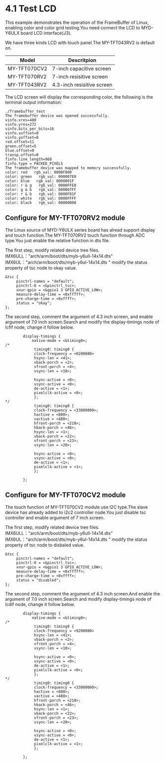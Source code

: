 # 4.1 Test LCD

This example demonstrates the operation of the FrameBuffer of Linux, enabling color and color grid testing.You need connect the LCD to MYD-Y6ULX board LCD interface(J3).

We have three kinds LCD with touch panel.The MY-TFT043RV2 is default on.

Model | Descritpion
----- | -----------
MY-TFT070CV2 | 7-inch capacitive screen
MY-TFT070RV2 | 7-inch resisitive screen
MY-TFT043RV2 | 4.3-inch resisitive screen

The LCD screen will display the corresponding color, the following is the terminal output information:

```
./framebuffer_test
The framebuffer device was opened successfully.
vinfo.xres=480
vinfo.yres=272
vinfo.bits_per_bits=16
vinfo.xoffset=0
vinfo.yoffset=0
red.offset=11
green.offset=5
blue.offset=0
transp.offset=0
finfo.line_length=960
finfo.type = PACKED_PIXELS
The framebuffer device was mapped to memory successfully.
color: red   rgb_val: 0000F800
color: green   rgb_val: 000007E0
color: blue   rgb_val: 0000001F
color: r & g   rgb_val: 0000FFE0
color: g & b   rgb_val: 000007FF
color: r & b   rgb_val: 0000F81F
color: white   rgb_val: 0000FFFF
color: black   rgb_val: 00000000
```


## Configure for MY-TFT070RV2 module

The Linux source of MYD-Y6ULX series board has alread support display and touch function.The MY-TFT070RV2 touch function through ADC type.You just enable the relative function in dts file.

The first step, modify related device tree files. 
 &nbsp; &nbsp; IMX6ULL："arch/arm/boot/dts/myb-y6ull-14x14.dts"
 &nbsp; &nbsp; IMX6UL："arch/arm/boot/dts/myb-y6ul-14x14.dts "
modify the status property of tsc node to okay value.
```
&tsc {
     pinctrl-names = "default";
     pinctrl-0 = <&pinctrl_tsc>;
     xnur-gpio = <&gpio1 3 GPIO_ACTIVE_LOW>;
     measure-delay-time = <0xfffff>;
     pre-charge-time = <0xffff>;
     status = "okay";
};
```
The second step, comment the argument of 4.3 inch screen, and enable argument of 7.0 inch screen.Search and modify the display-timings node of lcfif node, change it follow below.
```
        display-timings {
            native-mode = <&timing0>;
/*
             timing0: timing0 {
             clock-frequency = <9200000>
             hsync-len = <41>;
             vback-porch = <2>;
             vfront-porch = <4>;
             vsync-len = <10>;
 
             hsync-active = <0>;
             vsync-active = <0>;
             de-active = <1>;
             pixelclk-active = <0>;
             };
*/
             timing0: timing0 {
             clock-frequency = <33000000>;
             hactive = <800>;
             vactive = <480>;
             hfront-porch = <210>;
             hback-porch = <46>;
             hsync-len = <1>;
             vback-porch = <22>;
             vfront-porch = <23>;
             vsync-len = <20>;
 
             hsync-active = <0>;
             vsync-active = <0>;
             de-active = <1>;
             pixelclk-active = <1>;
             };
 
        };
```

## Configure for MY-TFT070CV2 module

The touch function of MY-TFT070CV2 module use I2C type.The slave device has already added to i2c2 controller node.You just disable tsc controller and enable argument of 7 inch screen.

The first step, modify related device tree files. 
 &nbsp; &nbsp; IMX6ULL："arch/arm/boot/dts/myb-y6ull-14x14.dts"
 &nbsp; &nbsp; IMX6UL："arch/arm/boot/dts/myb-y6ul-14x14.dts "
modify the status property of tsc node to disbaled value.
```
&tsc {
     pinctrl-names = "default";
     pinctrl-0 = <&pinctrl_tsc>;
     xnur-gpio = <&gpio1 3 GPIO_ACTIVE_LOW>;
     measure-delay-time = <0xfffff>;
     pre-charge-time = <0xffff>;
     status = "disabled";
};
```
The second step, comment the argument of 4.3 inch screen.And enable the argument of 7.0 inch screen.Search and modify display-timings node of lcdif node, change it follow below.
```
        display-timings {
            native-mode = <&timing0>;
/*
             timing0: timing0 {
             clock-frequency = <9200000>
             hsync-len = <41>;
             vback-porch = <2>;
             vfront-porch = <4>;
             vsync-len = <10>;
 
             hsync-active = <0>;
             vsync-active = <0>;
             de-active = <1>;
             pixelclk-active = <0>;
             };
*/
             timing0: timing0 {
             clock-frequency = <33000000>;
             hactive = <800>;
             vactive = <480>;
             hfront-porch = <210>;
             hback-porch = <46>;
             hsync-len = <1>;
             vback-porch = <22>;
             vfront-porch = <23>;
             vsync-len = <20>;
 
             hsync-active = <0>;
             vsync-active = <0>;
             de-active = <1>;
             pixelclk-active = <1>;
             };
 
        };
```

